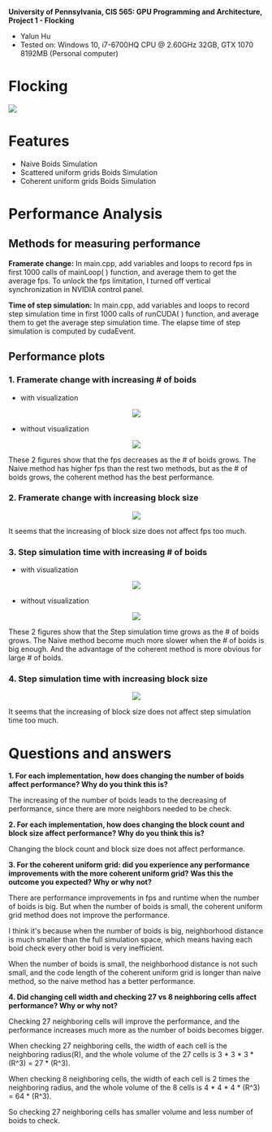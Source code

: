 **University of Pennsylvania, CIS 565: GPU Programming and Architecture,
Project 1 - Flocking**

* Yalun Hu
* Tested on: Windows 10, i7-6700HQ CPU @ 2.60GHz 32GB, GTX 1070 8192MB (Personal computer)

# Flocking

![](images/flock.gif)

# Features

* Naive Boids Simulation
* Scattered uniform grids Boids Simulation
* Coherent uniform grids Boids Simulation

# Performance Analysis

## Methods for measuring performance

**Framerate change:**
In main.cpp, add variables and loops to record fps in first 1000 calls of mainLoop( ) function, and average them to get the average fps.
To unlock the fps limitation, I turned off vertical synchronization in NVIDIA control panel.


**Time of step simulation:**
In main.cpp, add variables and loops to record step simulation time in first 1000 calls of runCUDA( ) function, and average them to get the average step simulation time.
The elapse time of step simulation is computed by cudaEvent.

## Performance plots

### 1. Framerate change with increasing # of boids

* with visualization

<p align="center">
  <img src="images/fps-boids-visual.png">
</p>

* without visualization

<p align="center">
  <img src="images/fps-boids-nonvisual.png">
</p>

These 2 figures show that the fps decreases as the # of boids grows. The Naive method has higher fps than the rest two methods, but as the # of boids grows, the coherent method has the best performance.

### 2. Framerate change with increasing block size

<p align="center">
  <img src="images/fps-block-nonvisual.png">
</p>

It seems that the increasing of block size does not affect fps too much.

### 3. Step simulation time with increasing # of boids

* with visualization

<p align="center">
  <img src="images/time-boids-visual.png">
</p>

* without visualization

<p align="center">
  <img src="images/time-boids-nonvisual.png">
</p>

These 2 figures show that the  Step simulation time grows as the # of boids grows. The Naive method become much more slower when the # of boids is big enough. And the advantage of the coherent method is more obvious for large # of boids.

### 4. Step simulation time with increasing block size

<p align="center">
  <img src="images/time-block-nonvisual.png">
</p>

It seems that the increasing of block size does not affect step simulation time too much.

# Questions and answers

**1. For each implementation, how does changing the number of boids affect performance? Why do you think this is?**

The increasing of the number of boids leads to the decreasing of performance, since there are more neighbors needed to be check.

**2. For each implementation, how does changing the block count and block size affect performance? Why do you think this is?**

Changing the block count and block size does not affect performance.

**3. For the coherent uniform grid: did you experience any performance improvements with the more coherent uniform grid? Was this the outcome you expected? Why or why not?**

There are performance improvements in fps and runtime when the number of boids is big. But when the number of boids is small, the coherent uniform grid method does not improve the performance.

I think it's because when the number of boids is big, neighborhood distance is much smaller than the full simulation space, which means having each boid check every other boid is very inefficient.

When the number of boids is small, the neighborhood distance is not such small, and the code length of the coherent uniform grid is longer than naive method, so the naive method has a better performance.

**4. Did changing cell width and checking 27 vs 8 neighboring cells affect performance? Why or why not?**

Checking 27 neighboring cells will improve the performance, and the performance increases much more as the number of boids becomes bigger.

When checking 27 neighboring cells, the width of each cell is the neighboring radius(R), and the whole volume of the 27 cells is 3 * 3 * 3 * (R^3) = 27 * (R^3).

When checking 8 neighboring cells, the width of each cell is 2 times the neighboring radius, and the whole volume of the 8 cells is 4 * 4 * 4 * (R^3) = 64 * (R^3).

So checking 27 neighboring cells has smaller volume and less number of boids to check.

